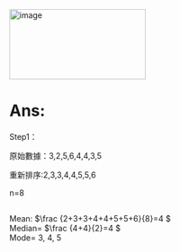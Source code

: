 
<img width="242" height="125" alt="image" src="https://github.com/user-attachments/assets/16fabe35-46f6-4d79-9ff6-dd9c615ad7a4" />

# Ans:

Step1：

原始數據：3,2,5,6,4,4,3,5

重新排序:2,3,3,4,4,5,5,6 

n=8
##
Mean: $\frac {2+3+3+4+4+5+5+6}{8}=4 $    
Median= $\frac {4+4}{2}=4 $  
Mode= 3, 4, 5  

